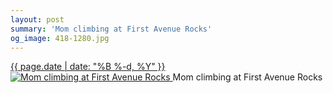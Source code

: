 ```yaml
---
layout: post
summary: 'Mom climbing at First Avenue Rocks'
og_image: 418-1280.jpg
---
```


<p>
 <time>
  <a href="/418">
   {{ page.date | date: "%B %-d, %Y" }}
  </a>
 </time>
 <a href="/418">
  <img alt="Mom climbing at First Avenue Rocks" sizes="(min-width: 700px) 50vw, calc(100vw - 2rem)" src="{{ site.assets_url }}/418-640.jpg" srcset="{{ site.assets_url }}/418-1280.jpg 1280w, {{ site.assets_url }}/418-960.jpg 960w, {{ site.assets_url }}/418-640.jpg 640w, {{ site.assets_url }}/418-320.jpg 320w"/>
 </a>
 <span>
  Mom climbing at First Avenue Rocks
 </span>
</p>
